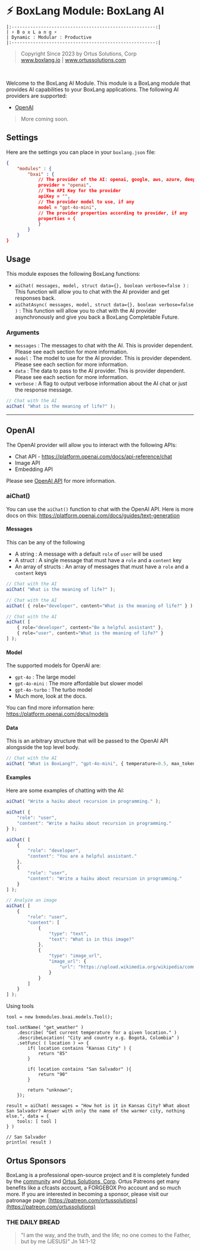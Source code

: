# ⚡︎ BoxLang Module: BoxLang AI

```
|:------------------------------------------------------:|
| ⚡︎ B o x L a n g ⚡︎
| Dynamic : Modular : Productive
|:------------------------------------------------------:|
```

<blockquote>
	Copyright Since 2023 by Ortus Solutions, Corp
	<br>
	<a href="https://www.boxlang.io">www.boxlang.io</a> |
	<a href="https://www.ortussolutions.com">www.ortussolutions.com</a>
</blockquote>

<p>&nbsp;</p>

Welcome to the BoxLang AI Module. This module is a BoxLang module that provides AI capabilities to your BoxLang applications.  The following AI providers are supported:

- [OpenAI](https://www.openai.com/)

> More coming soon.

## Settings

Here are the settings you can place in your `boxlang.json` file:

```json
{
	"modules" : {
		"bxai" : {
			// The provider of the AI: openai, google, aws, azure, deepseek
			provider = "openai",
			// The API Key for the provider
			apiKey = "",
			// The provider model to use, if any
			model = "gpt-4o-mini",
			// The provider properties according to provider, if any
			properties = {
			}
		}
	}
}
```

## Usage

This module exposes the following BoxLang functions:

- `aiChat( messages, model, struct data={}, boolean verbose=false )` : This function will allow you to chat with the AI provider and get responses back.
- `aiChatAsync( messages, model, struct data={}, boolean verbose=false )` : This function will allow you to chat with the AI provider asynchronously and give you back a BoxLang Completable Future.

### Arguments

- `messages` : The messages to chat with the AI.  This is provider dependent. Please see each section for more information.
- `model` : The model to use for the AI provider.  This is provider dependent. Please see each section for more information.
- `data` : The data to pass to the AI provider.  This is provider dependent. Please see each section for more information.
- `verbose` : A flag to output verbose information about the AI chat or just the response message.

```js
// Chat with the AI
aiChat( "What is the meaning of life?" );
```

----

## OpenAI

The OpenAI provider will allow you to interact with the following APIs:

- Chat API - https://platform.openai.com/docs/api-reference/chat
- Image API
- Embedding API

Please see [OpenAI API](https://beta.openai.com/docs/api-reference) for more information.

### aiChat()

You can use the `aiChat()` function to chat with the OpenAI API.  Here is more docs on this: https://platform.openai.com/docs/guides/text-generation

#### Messages

This can be any of the following

- A string : A message with a default `role` of `user` will be used
- A struct : A single message that must have a `role` and a `content` key
- An array of structs : An array of messages that must have a `role` and a `content` keys

```js
// Chat with the AI
aiChat( "What is the meaning of life?" );
```

```js
// Chat with the AI
aiChat( { role="developer", content="What is the meaning of life?" } );
```

```js
// Chat with the AI
aiChat( [
	{ role="developer", content="Be a helpful assistant" },
	{ role="user", content="What is the meaning of life?" }
] );
```

#### Model

The supported models for OpenAI are:

- `gpt-4o` : The large model
- `gpt-4o-mini` : The more affordable but slower model
- `gpt-4o-turbo` : The turbo model
- Much more, look at the docs.

You can find more information here: https://platform.openai.com/docs/models

#### Data

This is an arbitrary structure that will be passed to the OpenAI API alongsside the top level body.

```js
// Chat with the AI
aiChat( "What is BoxLang?", "gpt-4o-mini", { temperature=0.5, max_tokens=100 } );
```

#### Examples

Here are some examples of chatting with the AI:

```js
aiChat( "Write a haiku about recursion in programming." );

aiChat( {
	"role": "user",
	"content": "Write a haiku about recursion in programming."
} );

aiChat( [
	{
		"role": "developer",
		"content": "You are a helpful assistant."
	},
	{
		"role": "user",
		"content": "Write a haiku about recursion in programming."
	}
] );

// Analyze an image
aiChat( [
    {
		"role": "user",
		"content": [
			{
				"type": "text",
				"text": "What is in this image?"
			},
			{
				"type": "image_url",
				"image_url": {
					"url": "https://upload.wikimedia.org/wikipedia/commons/thumb/d/dd/Gfp-wisconsin-madison-the-nature-boardwalk.jpg/2560px-Gfp-wisconsin-madison-the-nature-boardwalk.jpg"
				}
			}
		]
	}
] );
```

Using tools

```
tool = new bxmodules.bxai.models.Tool();

tool.setName( "get_weather" )
	.describe( "Get current temperature for a given location." )
	.describeLocation( "City and country e.g. Bogotá, Colombia" )
	.setFunc( ( location ) => {
		if( location contains "Kansas City" ) {
			return "85"
		}

		if( location contains "San Salvador" ){
			return "90"
		}

		return "unknown";
	});

result = aiChat( messages = "How hot is it in Kansas City? What about San Salvador? Answer with only the name of the warmer city, nothing else.", data = {
	tools: [ tool ]
} )

// San Salvador
println( result )
```

## Ortus Sponsors

BoxLang is a professional open-source project and it is completely funded by the [community](https://patreon.com/ortussolutions) and [Ortus Solutions, Corp](https://www.ortussolutions.com). Ortus Patreons get many benefits like a cfcasts account, a FORGEBOX Pro account and so much more. If you are interested in becoming a sponsor, please visit our patronage page: [https://patreon.com/ortussolutions](https://patreon.com/ortussolutions)

### THE DAILY BREAD

> "I am the way, and the truth, and the life; no one comes to the Father, but by me (JESUS)" Jn 14:1-12
